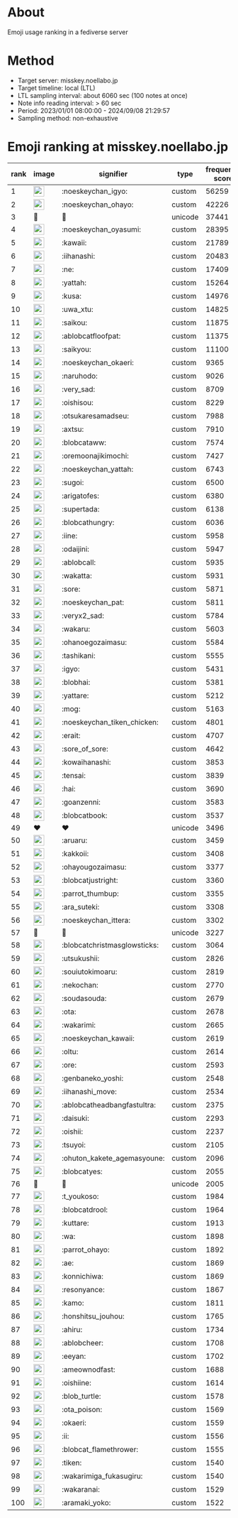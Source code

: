# About
Emoji usage ranking in a fediverse server

# Method
- Target server: misskey.noellabo.jp
- Target timeline: local (LTL)
- LTL sampling interval: about 6060 sec (100 notes at once)
- Note info reading interval: > 60 sec
- Period: 2023/01/01 08:00:00 - 2024/09/08 21:29:57 
- Sampling method: non-exhaustive

# Emoji ranking at misskey.noellabo.jp

|rank|image|signifier|type|frequency score|
|----|----|----|----|----|
|1|<img height="24" src="https://misskey.noellabo.jp/emoji/noeskeychan_igyo.webp">|:noeskeychan_igyo:|custom|56259|
|2|<img height="24" src="https://misskey.noellabo.jp/emoji/noeskeychan_ohayo.webp">|:noeskeychan_ohayo:|custom|42226|
|3|🎉|🎉|unicode|37441|
|4|<img height="24" src="https://misskey.noellabo.jp/emoji/noeskeychan_oyasumi.webp">|:noeskeychan_oyasumi:|custom|28395|
|5|<img height="24" src="https://misskey.noellabo.jp/emoji/kawaii.webp">|:kawaii:|custom|21789|
|6|<img height="24" src="https://misskey.noellabo.jp/emoji/iihanashi.webp">|:iihanashi:|custom|20483|
|7|<img height="24" src="https://misskey.noellabo.jp/emoji/ne.webp">|:ne:|custom|17409|
|8|<img height="24" src="https://misskey.noellabo.jp/emoji/yattah.webp">|:yattah:|custom|15264|
|9|<img height="24" src="https://misskey.noellabo.jp/emoji/kusa.webp">|:kusa:|custom|14976|
|10|<img height="24" src="https://misskey.noellabo.jp/emoji/uwa_xtu.webp">|:uwa_xtu:|custom|14825|
|11|<img height="24" src="https://misskey.noellabo.jp/emoji/saikou.webp">|:saikou:|custom|11875|
|12|<img height="24" src="https://misskey.noellabo.jp/emoji/ablobcatfloofpat.webp">|:ablobcatfloofpat:|custom|11375|
|13|<img height="24" src="https://misskey.noellabo.jp/emoji/saikyou.webp">|:saikyou:|custom|11100|
|14|<img height="24" src="https://misskey.noellabo.jp/emoji/noeskeychan_okaeri.webp">|:noeskeychan_okaeri:|custom|9365|
|15|<img height="24" src="https://misskey.noellabo.jp/emoji/naruhodo.webp">|:naruhodo:|custom|9026|
|16|<img height="24" src="https://misskey.noellabo.jp/emoji/very_sad.webp">|:very_sad:|custom|8709|
|17|<img height="24" src="https://misskey.noellabo.jp/emoji/oishisou.webp">|:oishisou:|custom|8229|
|18|<img height="24" src="https://misskey.noellabo.jp/emoji/otsukaresamadseu.webp">|:otsukaresamadseu:|custom|7988|
|19|<img height="24" src="https://misskey.noellabo.jp/emoji/axtsu.webp">|:axtsu:|custom|7910|
|20|<img height="24" src="https://misskey.noellabo.jp/emoji/blobcataww.webp">|:blobcataww:|custom|7574|
|21|<img height="24" src="https://misskey.noellabo.jp/emoji/oremoonajikimochi.webp">|:oremoonajikimochi:|custom|7427|
|22|<img height="24" src="https://misskey.noellabo.jp/emoji/noeskeychan_yattah.webp">|:noeskeychan_yattah:|custom|6743|
|23|<img height="24" src="https://misskey.noellabo.jp/emoji/sugoi.webp">|:sugoi:|custom|6500|
|24|<img height="24" src="https://misskey.noellabo.jp/emoji/arigatofes.webp">|:arigatofes:|custom|6380|
|25|<img height="24" src="https://misskey.noellabo.jp/emoji/supertada.webp">|:supertada:|custom|6138|
|26|<img height="24" src="https://misskey.noellabo.jp/emoji/blobcathungry.webp">|:blobcathungry:|custom|6036|
|27|<img height="24" src="https://misskey.noellabo.jp/emoji/iine.webp">|:iine:|custom|5958|
|28|<img height="24" src="https://misskey.noellabo.jp/emoji/odaijini.webp">|:odaijini:|custom|5947|
|29|<img height="24" src="https://misskey.noellabo.jp/emoji/ablobcall.webp">|:ablobcall:|custom|5935|
|30|<img height="24" src="https://misskey.noellabo.jp/emoji/wakatta.webp">|:wakatta:|custom|5931|
|31|<img height="24" src="https://misskey.noellabo.jp/emoji/sore.webp">|:sore:|custom|5871|
|32|<img height="24" src="https://misskey.noellabo.jp/emoji/noeskeychan_pat.webp">|:noeskeychan_pat:|custom|5811|
|33|<img height="24" src="https://misskey.noellabo.jp/emoji/veryx2_sad.webp">|:veryx2_sad:|custom|5784|
|34|<img height="24" src="https://misskey.noellabo.jp/emoji/wakaru.webp">|:wakaru:|custom|5603|
|35|<img height="24" src="https://misskey.noellabo.jp/emoji/ohanoegozaimasu.webp">|:ohanoegozaimasu:|custom|5584|
|36|<img height="24" src="https://misskey.noellabo.jp/emoji/tashikani.webp">|:tashikani:|custom|5555|
|37|<img height="24" src="https://misskey.noellabo.jp/emoji/igyo.webp">|:igyo:|custom|5431|
|38|<img height="24" src="https://misskey.noellabo.jp/emoji/blobhai.webp">|:blobhai:|custom|5381|
|39|<img height="24" src="https://misskey.noellabo.jp/emoji/yattare.webp">|:yattare:|custom|5212|
|40|<img height="24" src="https://misskey.noellabo.jp/emoji/mog.webp">|:mog:|custom|5163|
|41|<img height="24" src="https://misskey.noellabo.jp/emoji/noeskeychan_tiken_chicken.webp">|:noeskeychan_tiken_chicken:|custom|4801|
|42|<img height="24" src="https://misskey.noellabo.jp/emoji/erait.webp">|:erait:|custom|4707|
|43|<img height="24" src="https://misskey.noellabo.jp/emoji/sore_of_sore.webp">|:sore_of_sore:|custom|4642|
|44|<img height="24" src="https://misskey.noellabo.jp/emoji/kowaihanashi.webp">|:kowaihanashi:|custom|3853|
|45|<img height="24" src="https://misskey.noellabo.jp/emoji/tensai.webp">|:tensai:|custom|3839|
|46|<img height="24" src="https://misskey.noellabo.jp/emoji/hai.webp">|:hai:|custom|3690|
|47|<img height="24" src="https://misskey.noellabo.jp/emoji/goanzenni.webp">|:goanzenni:|custom|3583|
|48|<img height="24" src="https://misskey.noellabo.jp/emoji/blobcatbook.webp">|:blobcatbook:|custom|3537|
|49|❤|❤|unicode|3496|
|50|<img height="24" src="https://misskey.noellabo.jp/emoji/aruaru.webp">|:aruaru:|custom|3459|
|51|<img height="24" src="https://misskey.noellabo.jp/emoji/kakkoii.webp">|:kakkoii:|custom|3408|
|52|<img height="24" src="https://misskey.noellabo.jp/emoji/ohayougozaimasu.webp">|:ohayougozaimasu:|custom|3377|
|53|<img height="24" src="https://misskey.noellabo.jp/emoji/blobcatjustright.webp">|:blobcatjustright:|custom|3360|
|54|<img height="24" src="https://misskey.noellabo.jp/emoji/parrot_thumbup.webp">|:parrot_thumbup:|custom|3355|
|55|<img height="24" src="https://misskey.noellabo.jp/emoji/ara_suteki.webp">|:ara_suteki:|custom|3308|
|56|<img height="24" src="https://misskey.noellabo.jp/emoji/noeskeychan_ittera.webp">|:noeskeychan_ittera:|custom|3302|
|57|🍗|🍗|unicode|3227|
|58|<img height="24" src="https://misskey.noellabo.jp/emoji/blobcatchristmasglowsticks.webp">|:blobcatchristmasglowsticks:|custom|3064|
|59|<img height="24" src="https://misskey.noellabo.jp/emoji/utsukushii.webp">|:utsukushii:|custom|2826|
|60|<img height="24" src="https://misskey.noellabo.jp/emoji/souiutokimoaru.webp">|:souiutokimoaru:|custom|2819|
|61|<img height="24" src="https://misskey.noellabo.jp/emoji/nekochan.webp">|:nekochan:|custom|2770|
|62|<img height="24" src="https://misskey.noellabo.jp/emoji/soudasouda.webp">|:soudasouda:|custom|2679|
|63|<img height="24" src="https://misskey.noellabo.jp/emoji/ota.webp">|:ota:|custom|2678|
|64|<img height="24" src="https://misskey.noellabo.jp/emoji/wakarimi.webp">|:wakarimi:|custom|2665|
|65|<img height="24" src="https://misskey.noellabo.jp/emoji/noeskeychan_kawaii.webp">|:noeskeychan_kawaii:|custom|2619|
|66|<img height="24" src="https://misskey.noellabo.jp/emoji/oltu.webp">|:oltu:|custom|2614|
|67|<img height="24" src="https://misskey.noellabo.jp/emoji/ore.webp">|:ore:|custom|2593|
|68|<img height="24" src="https://misskey.noellabo.jp/emoji/genbaneko_yoshi.webp">|:genbaneko_yoshi:|custom|2548|
|69|<img height="24" src="https://misskey.noellabo.jp/emoji/iihanashi_move.webp">|:iihanashi_move:|custom|2534|
|70|<img height="24" src="https://misskey.noellabo.jp/emoji/ablobcatheadbangfastultra.webp">|:ablobcatheadbangfastultra:|custom|2375|
|71|<img height="24" src="https://misskey.noellabo.jp/emoji/daisuki.webp">|:daisuki:|custom|2293|
|72|<img height="24" src="https://misskey.noellabo.jp/emoji/oishii.webp">|:oishii:|custom|2237|
|73|<img height="24" src="https://misskey.noellabo.jp/emoji/tsuyoi.webp">|:tsuyoi:|custom|2105|
|74|<img height="24" src="https://misskey.noellabo.jp/emoji/ohuton_kakete_agemasyoune.webp">|:ohuton_kakete_agemasyoune:|custom|2096|
|75|<img height="24" src="https://misskey.noellabo.jp/emoji/blobcatyes.webp">|:blobcatyes:|custom|2055|
|76|👀|👀|unicode|2005|
|77|<img height="24" src="https://misskey.noellabo.jp/emoji/t_youkoso.webp">|:t_youkoso:|custom|1984|
|78|<img height="24" src="https://misskey.noellabo.jp/emoji/blobcatdrool.webp">|:blobcatdrool:|custom|1964|
|79|<img height="24" src="https://misskey.noellabo.jp/emoji/kuttare.webp">|:kuttare:|custom|1913|
|80|<img height="24" src="https://misskey.noellabo.jp/emoji/wa.webp">|:wa:|custom|1898|
|81|<img height="24" src="https://misskey.noellabo.jp/emoji/parrot_ohayo.webp">|:parrot_ohayo:|custom|1892|
|82|<img height="24" src="https://misskey.noellabo.jp/emoji/ae.webp">|:ae:|custom|1869|
|83|<img height="24" src="https://misskey.noellabo.jp/emoji/konnichiwa.webp">|:konnichiwa:|custom|1869|
|84|<img height="24" src="https://misskey.noellabo.jp/emoji/resonyance.webp">|:resonyance:|custom|1867|
|85|<img height="24" src="https://misskey.noellabo.jp/emoji/kamo.webp">|:kamo:|custom|1811|
|86|<img height="24" src="https://misskey.noellabo.jp/emoji/honshitsu_jouhou.webp">|:honshitsu_jouhou:|custom|1765|
|87|<img height="24" src="https://misskey.noellabo.jp/emoji/ahiru.webp">|:ahiru:|custom|1734|
|88|<img height="24" src="https://misskey.noellabo.jp/emoji/ablobcheer.webp">|:ablobcheer:|custom|1708|
|89|<img height="24" src="https://misskey.noellabo.jp/emoji/eeyan.webp">|:eeyan:|custom|1702|
|90|<img height="24" src="https://misskey.noellabo.jp/emoji/ameownodfast.webp">|:ameownodfast:|custom|1688|
|91|<img height="24" src="https://misskey.noellabo.jp/emoji/oishiine.webp">|:oishiine:|custom|1614|
|92|<img height="24" src="https://misskey.noellabo.jp/emoji/blob_turtle.webp">|:blob_turtle:|custom|1578|
|93|<img height="24" src="https://misskey.noellabo.jp/emoji/ota_poison.webp">|:ota_poison:|custom|1569|
|94|<img height="24" src="https://misskey.noellabo.jp/emoji/okaeri.webp">|:okaeri:|custom|1559|
|95|<img height="24" src="https://misskey.noellabo.jp/emoji/ii.webp">|:ii:|custom|1556|
|96|<img height="24" src="https://misskey.noellabo.jp/emoji/blobcat_flamethrower.webp">|:blobcat_flamethrower:|custom|1555|
|97|<img height="24" src="https://misskey.noellabo.jp/emoji/tiken.webp">|:tiken:|custom|1540|
|98|<img height="24" src="https://misskey.noellabo.jp/emoji/wakarimiga_fukasugiru.webp">|:wakarimiga_fukasugiru:|custom|1540|
|99|<img height="24" src="https://misskey.noellabo.jp/emoji/wakaranai.webp">|:wakaranai:|custom|1529|
|100|<img height="24" src="https://misskey.noellabo.jp/emoji/aramaki_yoko.webp">|:aramaki_yoko:|custom|1522|
